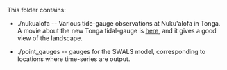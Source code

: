 This folder contains:
  
* ./nukualofa -- Various tide-gauge observations at Nuku'alofa in Tonga. A movie about the new Tonga tidal-gauge is [here](https://www.spc.int/updates/blog/2020/02/state-of-the-art-tonga-tide-gauge), and it gives a good view of the landscape.

* ./point_gauges -- gauges for the SWALS model, corresponding to locations where time-series are output. 

